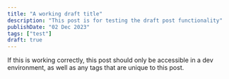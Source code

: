 ```yaml
---
title: "A working draft title"
description: "This post is for testing the draft post functionality"
publishDate: "02 Dec 2023"
tags: ["test"]
draft: true
---
```


If this is working correctly, this post should only be accessible in a dev environment, as well as any tags that are unique to this post.
